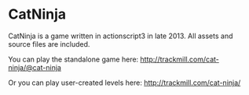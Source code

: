 # CatNinja
CatNinja is a game written in actionscript3 in late 2013. All assets and source files are included.

You can play the standalone game here:
http://trackmill.com/cat-ninja/@cat-ninja

Or you can play user-created levels here:
http://trackmill.com/cat-ninja/
